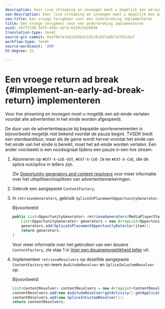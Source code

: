 ```yaml
---
description: Voor live streaming en invoegen moet u mogelijk een ad-einde verlaten voordat alle advertenties in het einde worden afgespeeld.
seo-description: Voor live streaming en invoegen moet u mogelijk een ad-einde verlaten voordat alle advertenties in het einde worden afgespeeld.
seo-title: Een vroege terugkeer voor een onderbreking implementeren
title: Een vroege terugkeer voor een onderbreking implementeren
uuid: c67f2158-5df4-458c-a27a-6329c5d26638
translation-type: tm+mt
source-git-commit: 0eaf0e7e7e61d596a51d1c9c837ad072d703c6a7
workflow-type: tm+mt
source-wordcount: '209'
ht-degree: 1%

---
```



# Een vroege return ad break {#implement-an-early-ad-break-return} implementeren

Voor live streaming en invoegen moet u mogelijk een ad-einde verlaten voordat alle advertenties in het einde worden afgespeeld.

De duur van de advertentiepauze bij bepaalde sportevenementen is bijvoorbeeld mogelijk niet bekend voordat de pauze begint. TVSDK biedt een standaardduur, maar als de game wordt hervat voordat het einde van het einde van het einde is bereikt, moet het ad-einde worden verlaten. Een ander voorbeeld is een noodsignaal tijdens een pauze in een live stream.

1. Abonneren op `#EXT-X-CUE-OUT`, `#EXT-X-CUE-IN` en `#EXT-X-CUE`, die de splice out/splice in tellers zijn.

   Zie [Opportunity generators and content resolvers](../../ad-insertion/content-resolver/c-psdk-android-2.7-content-resolver-about.md) voor meer informatie over het uitsplitsen/insplitsen van advertentiemarkeringen.

1. Gebruik een aangepaste `ContentFactory`.
1. In `retrieveGenerators`, gebruik `SpliceInPlacementOpportunityGenerator`.

   Bijvoorbeeld:

   ```java
   public List<OpportunityGenerator> retrieveGenerators(MediaPlayerItem item) { 
       List<OpportunityGenerator> generators = new ArrayList<OpportunityGenerator>(); 
       generators.add(SpliceInPlacementOpportunityDetector(item)); 
       return generators; 
   }
   ```

   Voor meer informatie over het gebruiken van een douane `ContentFactory`, zie stap 1 in [Voer een douanemogelijkheid teller](../../ad-insertion/content-resolver/t-psdk-android-2.7-opp-detector-impl-android.md) uit.

1. Implementeer `retrieveResolvers` op dezelfde aangepaste `ContentFactory` en neem `AuditudeResolver` en `SpliceInCustomResolver` op.

   Bijvoorbeeld:

   ```java
   List<ContentResolver> contentResolvers = new ArrayList<ContentResolver>(); 
   contentResolvers.add(new AuditudeResolver(getActivity().getApplicationContext())); 
   contentResolvers.add(new SpliceInCustomResolver()); 
   return contentResolvers;
   ```

